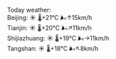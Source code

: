 Today weather:  
Beijing: ☀️   🌡️+21°C 🌬️↑15km/h  
Tianjin: ☀️   🌡️+20°C 🌬️↗11km/h  
Shijiazhuang: ☀️   🌡️+19°C 🌬️→11km/h  
Tangshan: ☀️   🌡️+18°C 🌬️↖8km/h  
